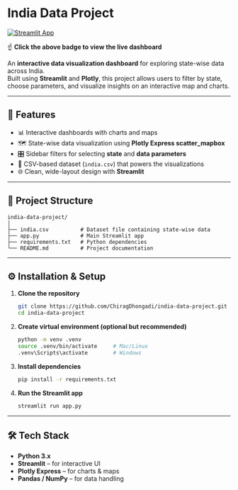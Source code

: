 # India Data Project

[![Streamlit App](https://img.shields.io/badge/Streamlit-Live_App-red?logo=streamlit)](https://egz4tgciuhbgbgydxsoorm.streamlit.app/)

☝️ **Click the above badge to view the live dashboard**

An **interactive data visualization dashboard** for exploring state-wise data across India.  
Built using **Streamlit** and **Plotly**, this project allows users to filter by state, choose parameters, and visualize insights on an interactive map and charts.  

---

## 🚀 Features
- 📊 Interactive dashboards with charts and maps  
- 🗺️ State-wise data visualization using **Plotly Express scatter_mapbox**  
- 🎛️ Sidebar filters for selecting **state** and **data parameters**  
- 📑 CSV-based dataset (`india.csv`) that powers the visualizations  
- 🌐 Clean, wide-layout design with **Streamlit**  

---

## 📂 Project Structure
```
india-data-project/
│
├── india.csv          # Dataset file containing state-wise data
├── app.py             # Main Streamlit app
├── requirements.txt   # Python dependencies
└── README.md          # Project documentation
```

---

## ⚙️ Installation & Setup

1. **Clone the repository**
   ```bash
   git clone https://github.com/ChiragDhongadi/india-data-project.git
   cd india-data-project
   ```

2. **Create virtual environment (optional but recommended)**
   ```bash
   python -m venv .venv
   source .venv/bin/activate     # Mac/Linux
   .venv\Scripts\activate        # Windows
   ```

3. **Install dependencies**
   ```bash
   pip install -r requirements.txt
   ```

4. **Run the Streamlit app**
   ```bash
   streamlit run app.py
   ```

---

## 🛠️ Tech Stack

* **Python 3.x**
* **Streamlit** – for interactive UI
* **Plotly Express** – for charts & maps
* **Pandas / NumPy** – for data handling
